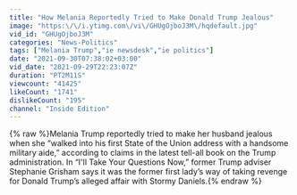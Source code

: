 ```yaml
---
title: "How Melania Reportedly Tried to Make Donald Trump Jealous"
image: "https:\/\/i.ytimg.com\/vi\/GHUgOjboJ3M\/hqdefault.jpg"
vid_id: "GHUgOjboJ3M"
categories: "News-Politics"
tags: ["Melania Trump","ie newsdesk","ie politics"]
date: "2021-09-30T07:38:02+03:00"
vid_date: "2021-09-29T22:23:07Z"
duration: "PT2M11S"
viewcount: "41425"
likeCount: "1741"
dislikeCount: "195"
channel: "Inside Edition"
---
```

{% raw %}Melania Trump reportedly tried to make her husband jealous when she “walked into his first State of the Union address with a handsome military aide,” according to claims in the latest tell-all book on the Trump administration. In “I'll Take Your Questions Now,” former Trump adviser Stephanie Grisham says it was the former first lady’s way of taking revenge for Donald Trump’s alleged affair with Stormy Daniels.{% endraw %}
